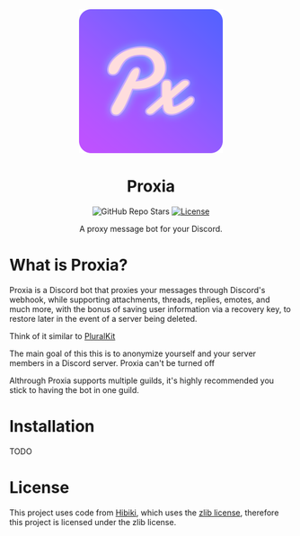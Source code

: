 <div align="center">

<img src="resources/proxia_rounded.png" alt="Logo pastel colors with a light pink in the bottom left to light purple in the top right smooth gradient, with purple stroked white text in the middle with a faint light blue glow. Created by Cloudy" width="256px">

<h1>Proxia</h1>

![GitHub Repo Stars](https://img.shields.io/github/stars/cloudytraveller/proxia?label=Stars)
[![License](https://img.shields.io/badge/license-Apache2.0-blue.svg?label=License)](/LICENSE)

A proxy message bot for your Discord.

</div>

# What is Proxia?

Proxia is a Discord bot that proxies your messages through Discord's webhook, while supporting attachments, threads, replies, emotes, and much more, with the bonus of saving user information via a recovery key, to restore later in the event of a server being deleted.

Think of it similar to [PluralKit](https://pluralkit.me/)

The main goal of this this is to anonymize yourself and your server members in a Discord server. Proxia can't be turned off

Althrough Proxia supports multiple guilds, it's highly recommended you stick to having the bot in one guild.

# Installation

TODO
<!-- Instruct the user how to create a bot/link a guide to create a bot, then tell them to copy the config.example.json file and rename it to config.json -->
# License

This project uses code from [Hibiki](https://github.com/sysdotini/hibiki), which uses the [zlib license](/LICENSE), therefore this project is licensed under the zlib license.
